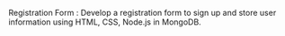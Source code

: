Registration Form :
Develop a registration form to sign up
and store user information using HTML,
CSS, Node.js in MongoDB.
